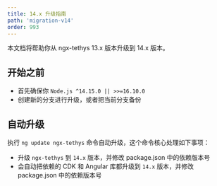 ```yaml
---
title: 14.x 升级指南
path: 'migration-v14'
order: 993
---
```


<alert>本文档将帮助你从 ngx-tethys 13.x 版本升级到 14.x 版本。</alert>

## 开始之前

- 首先确保你 `Node.js ^14.15.0 || >>=16.10.0`
- 创建新的分支进行升级，或者把当前分支备份

## 自动升级
执行 `ng update ngx-tethys` 命令自动升级，这个命令核心处理如下事项：
- 升级 `ngx-tethys` 到 `14.x` 版本，并修改 package.json 中的依赖版本号
- 会自动把依赖的 CDK 和 Angular 库都升级到 `14.x` 版本，并修改 package.json 中的依赖版本号
